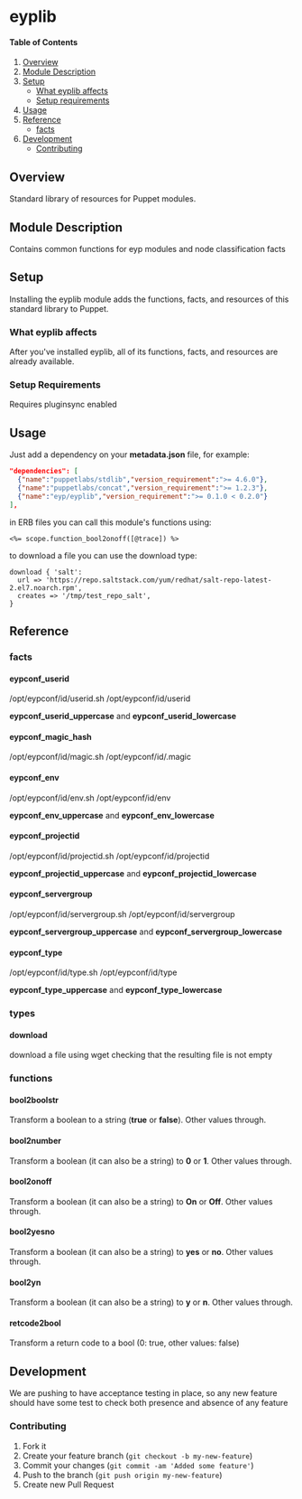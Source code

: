# eyplib

#### Table of Contents

1. [Overview](#overview)
2. [Module Description](#module-description)
3. [Setup](#setup)
    * [What eyplib affects](#what-eyplib-affects)
    * [Setup requirements](#setup-requirements)
4. [Usage](#usage)
5. [Reference](#reference)
    * [facts](#facts)
6. [Development](#development)
    * [Contributing](#contributing)

## Overview

Standard library of resources for Puppet modules.

## Module Description

Contains common functions for eyp modules and node classification facts

## Setup

Installing the eyplib module adds the functions, facts, and resources of this standard library to Puppet.

### What eyplib affects

After you've installed eyplib, all of its functions, facts, and resources are already available.

### Setup Requirements

Requires pluginsync enabled

## Usage

Just add a dependency on your **metadata.json** file, for example:

```json
"dependencies": [
  {"name":"puppetlabs/stdlib","version_requirement":">= 4.6.0"},
  {"name":"puppetlabs/concat","version_requirement":">= 1.2.3"},
  {"name":"eyp/eyplib","version_requirement":">= 0.1.0 < 0.2.0"}
],
```

in ERB files you can call this module's functions using:

```erb
<%= scope.function_bool2onoff([@trace]) %>
```

to download a file you can use the download type:

```
download { 'salt':
  url => 'https://repo.saltstack.com/yum/redhat/salt-repo-latest-2.el7.noarch.rpm',
  creates => '/tmp/test_repo_salt',
}
```

## Reference

### facts

#### eypconf_userid

/opt/eypconf/id/userid.sh /opt/eypconf/id/userid

**eypconf_userid_uppercase** and **eypconf_userid_lowercase**

#### eypconf_magic_hash

/opt/eypconf/id/magic.sh /opt/eypconf/id/.magic

#### eypconf_env

/opt/eypconf/id/env.sh /opt/eypconf/id/env

**eypconf_env_uppercase** and **eypconf_env_lowercase**

#### eypconf_projectid

/opt/eypconf/id/projectid.sh /opt/eypconf/id/projectid

**eypconf_projectid_uppercase** and **eypconf_projectid_lowercase**

#### eypconf_servergroup

/opt/eypconf/id/servergroup.sh /opt/eypconf/id/servergroup

**eypconf_servergroup_uppercase** and **eypconf_servergroup_lowercase**

#### eypconf_type

/opt/eypconf/id/type.sh /opt/eypconf/id/type

**eypconf_type_uppercase** and **eypconf_type_lowercase**

### types

#### download

download a file using wget checking that the resulting file is not empty

### functions

#### bool2boolstr

Transform a boolean to a string (**true** or **false**). Other values through.

#### bool2number

Transform a boolean (it can also be a string) to **0** or **1**. Other values through.

#### bool2onoff

Transform a boolean (it can also be a string) to **On** or **Off**. Other values through.

#### bool2yesno

Transform a boolean (it can also be a string) to **yes** or **no**. Other values through.

#### bool2yn

Transform a boolean (it can also be a string) to **y** or **n**. Other values through.

#### retcode2bool

Transform a return code to a bool (0: true, other values: false)


## Development

We are pushing to have acceptance testing in place, so any new feature should
have some test to check both presence and absence of any feature

### Contributing

1. Fork it
2. Create your feature branch (`git checkout -b my-new-feature`)
3. Commit your changes (`git commit -am 'Added some feature'`)
4. Push to the branch (`git push origin my-new-feature`)
5. Create new Pull Request
